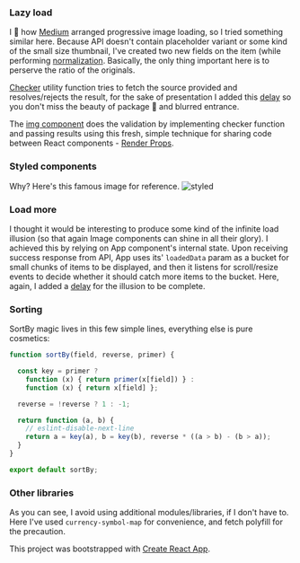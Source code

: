 ### Lazy load
I :clap: how [Medium](https://medium.com) arranged progressive image loading, so I tried something similar here.
Because API doesn't contain placeholder variant or some kind of the small size thumbnail, I've created two new fields on the item (while performing [normalization](https://github.com/marija-marinkovic-m/React-Challenge---Part-2/blob/84b56957d56cbe301b66f8d59ab308ef2bdd5d06/src/core/api/normalizers.js#L48-L49). Basically, the only thing important here is to perserve the ratio of the originals.  

[Checker](https://github.com/marija-marinkovic-m/React-Challenge---Part-2/blob/master/src/util/imageChecker.js) utility function tries to fetch the source provided and resolves/rejects the result, for the sake of presentation I added this [delay](https://github.com/marija-marinkovic-m/React-Challenge---Part-2/blob/84b56957d56cbe301b66f8d59ab308ef2bdd5d06/src/util/imageChecker.js#L16-L19) so you don't miss the beauty of package :ribbon: and blurred entrance.

The [img component](https://github.com/marija-marinkovic-m/React-Challenge---Part-2/blob/master/src/components/ImgPreload.js) does the validation by implementing checker function and passing results using this fresh, simple technique for sharing code between React components - [Render Props](https://reactjs.org/docs/render-props.html).

### Styled components
Why? Here's this famous image for reference.
![styled](https://cdn-images-1.medium.com/max/1000/1*yBxZo9LNEjRaL7eKUBqRSA.png)


### Load more
I thought it would be interesting to produce some kind of the infinite load illusion (so that again Image components can shine in all their glory). I achieved this by relying on App component's internal state. Upon receiving success response from API, App uses its' `loadedData` param as a bucket for small chunks of items to be displayed, and then it listens for scroll/resize events to decide whether it should catch more items to the bucket. Here, again, I added a [delay](https://github.com/marija-marinkovic-m/React-Challenge---Part-2/blob/84b56957d56cbe301b66f8d59ab308ef2bdd5d06/src/App.js#L82-L94) for the illusion to be complete.

### Sorting
SortBy magic lives in this few simple lines, everything else is pure cosmetics: 
```javascript
function sortBy(field, reverse, primer) {

  const key = primer ?
    function (x) { return primer(x[field]) } :
    function (x) { return x[field] };

  reverse = !reverse ? 1 : -1;

  return function (a, b) {
    // eslint-disable-next-line
    return a = key(a), b = key(b), reverse * ((a > b) - (b > a));
  }
}

export default sortBy;
```

### Other libraries
As you can see, I avoid using additional modules/libraries, if I don't have to. Here I've used `currency-symbol-map` for convenience, and fetch polyfill for the precaution.


This project was bootstrapped with [Create React App](https://github.com/facebookincubator/create-react-app).